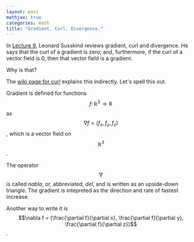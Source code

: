 ```yaml
---
layout: post
mathjax: true
categories: math
title: "Gradient. Curl. Divergence."
---
```

In [Lecture 9](https://www.youtube.com/watch?v=WJn6h-6MMa8&list=PL47F408D36D4CF129&index=9), Leonard Susskind reviews gradient, curl and divergence. He says that the curl of a gradient is zero; and, furthermore, if the curl of a vector field is 0, then that vector field is a gradient.

Why is that?

The [wiki page for curl](https://en.wikipedia.org/wiki/Curl_(mathematics)#cite_note-8) explains this indirectly. Let's spell this out.

Gradient is defined for functions $$f \colon \mathbb{R}^3 \rightarrow \mathbb{R}$$ as $$\nabla f = (f_x, f_y, f_z)$$, which is a vector field on $$\mathbb{R}^3$$.

The operator $$\nabla$$ is called *nabla*, or, abbreviated, *del*, and is written as an upside-down triangle. The gradient is intepreted as the direction and rate of fastest increase.

Another way to write it is $$\nabla f = (\frac{\partial f}{\partial x}, \frac{\partial f}{\partial y}, \frac{\partial f}{\partial z})$$.